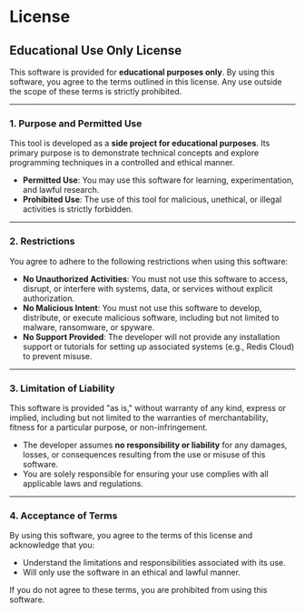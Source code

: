 # License

## Educational Use Only License

This software is provided for **educational purposes only**. By using this software, you agree to the terms outlined in this license. Any use outside the scope of these terms is strictly prohibited.

---

### 1. Purpose and Permitted Use
This tool is developed as a **side project for educational purposes**. Its primary purpose is to demonstrate technical concepts and explore programming techniques in a controlled and ethical manner.  
- **Permitted Use**: You may use this software for learning, experimentation, and lawful research.  
- **Prohibited Use**: The use of this tool for malicious, unethical, or illegal activities is strictly forbidden.

---

### 2. Restrictions
You agree to adhere to the following restrictions when using this software:
- **No Unauthorized Activities**: You must not use this software to access, disrupt, or interfere with systems, data, or services without explicit authorization.
- **No Malicious Intent**: You must not use this software to develop, distribute, or execute malicious software, including but not limited to malware, ransomware, or spyware.
- **No Support Provided**: The developer will not provide any installation support or tutorials for setting up associated systems (e.g., Redis Cloud) to prevent misuse.

---

### 3. Limitation of Liability
This software is provided "as is," without warranty of any kind, express or implied, including but not limited to the warranties of merchantability, fitness for a particular purpose, or non-infringement.  
- The developer assumes **no responsibility or liability** for any damages, losses, or consequences resulting from the use or misuse of this software.
- You are solely responsible for ensuring your use complies with all applicable laws and regulations.

---

### 4. Acceptance of Terms
By using this software, you agree to the terms of this license and acknowledge that you:
- Understand the limitations and responsibilities associated with its use.
- Will only use the software in an ethical and lawful manner.

If you do not agree to these terms, you are prohibited from using this software.
